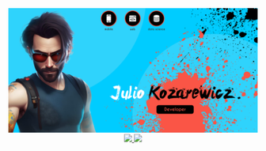 <img src="0_utils\banner.png" >
<div align="center">
  <a href="https://github.com/juliokozarewicz">
  <img height="160em" src="https://github-readme-stats.vercel.app/api?username=juliokozarewicz&show_icons=true&theme=dark&include_all_commits=true&count_private=true"/>
  <img height="160em" src="https://github-readme-stats.vercel.app/api/top-langs/?username=juliokozarewicz&layout=compact&langs_count=7&theme=dark"/>
</div>
